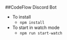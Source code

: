 ##CodeFlow Discord Bot 
+ To install
	+ `npm install`
+ To start in watch mode
	+ `npm run start-watch`